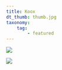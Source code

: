 ```yaml
---
title: Koox
dt_thumb: thumb.jpg
taxonomy:
    tag:
        - featured
---
```


![](https://mir-s3-cdn-cf.behance.net/project_modules/fs/90df5149572123.58b864700480c.jpg)

![](https://mir-s3-cdn-cf.behance.net/project_modules/1400/90df5149572123.58b864700480c.jpg)